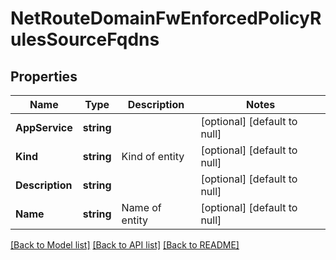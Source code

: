 # NetRouteDomainFwEnforcedPolicyRulesSourceFqdns

## Properties
Name | Type | Description | Notes
------------ | ------------- | ------------- | -------------
**AppService** | **string** |  | [optional] [default to null]
**Kind** | **string** | Kind of entity | [optional] [default to null]
**Description** | **string** |  | [optional] [default to null]
**Name** | **string** | Name of entity | [optional] [default to null]

[[Back to Model list]](../README.md#documentation-for-models) [[Back to API list]](../README.md#documentation-for-api-endpoints) [[Back to README]](../README.md)


